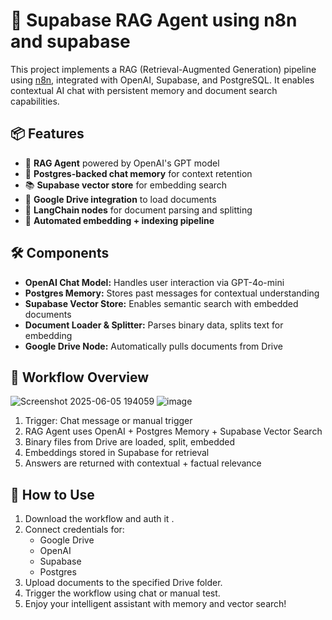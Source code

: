 # 🧠 Supabase RAG Agent  using n8n and supabase 

This project implements a RAG (Retrieval-Augmented Generation) pipeline using [n8n](https://n8n.io/), integrated with OpenAI, Supabase, and PostgreSQL. It enables contextual AI chat with persistent memory and document search capabilities.

## 📦 Features

- 🧠 **RAG Agent** powered by OpenAI's GPT model
- 💾 **Postgres-backed chat memory** for context retention
- 📚 **Supabase vector store** for embedding search
- 📂 **Google Drive integration** to load documents
- 🧩 **LangChain nodes** for document parsing and splitting
- 🔄 **Automated embedding + indexing pipeline**

## 🛠️ Components

- **OpenAI Chat Model:** Handles user interaction via GPT-4o-mini
- **Postgres Memory:** Stores past messages for contextual understanding
- **Supabase Vector Store:** Enables semantic search with embedded documents
- **Document Loader & Splitter:** Parses binary data, splits text for embedding
- **Google Drive Node:** Automatically pulls documents from Drive

## 🚀 Workflow Overview

![Screenshot 2025-06-05 194059](https://github.com/user-attachments/assets/052071d4-02af-413f-bb66-a2a23510020e)
![image](https://github.com/user-attachments/assets/ef8f2c33-0917-406c-a5fc-d040d9ca986e)



1. Trigger: Chat message or manual trigger
2. RAG Agent uses OpenAI + Postgres Memory + Supabase Vector Search
3. Binary files from Drive are loaded, split, embedded
4. Embeddings stored in Supabase for retrieval
5. Answers are returned with contextual + factual relevance

## 📂 How to Use

1. Download the workflow and auth it .
2. Connect credentials for:
   - Google Drive
   - OpenAI
   - Supabase
   - Postgres
3. Upload documents to the specified Drive folder.
4. Trigger the workflow using chat or manual test.
5. Enjoy your intelligent assistant with memory and vector search!



